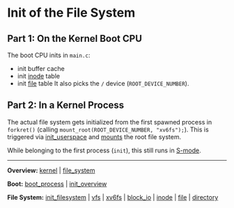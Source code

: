 # Init of the File System


## Part 1: On the Kernel Boot CPU

The boot CPU inits in `main.c`:
- init buffer cache
- init [inode](inode.md) table
- init [file](file.md) table
It also picks the `/` device (`ROOT_DEVICE_NUMBER`).


## Part 2: In a Kernel Process

The actual file system gets initialized from the first spawned process in `forkret()` (calling `mount_root(ROOT_DEVICE_NUMBER, "xv6fs");`). This is triggered via [init_userspace](../processes/init_userspace.md) and [mounts](../syscalls/mount.md) the root file system.

While belonging to the first process (`init`), this still runs in [S-mode](../../riscv/S-mode.md).


---
**Overview:** [kernel](../kernel.md) | [file_system](file_system.md)

**Boot:** [boot_process](../overview/boot_process.md) | [init_overview](../overview/init_overview.md)

**File System:** [init_filesystem](init_filesystem.md) | [vfs](vfs.md) | [xv6fs](xv6fs/xv6fs.md) | [block_io](block_io.md) | [inode](inode.md) | [file](file.md) | [directory](directory.md)
